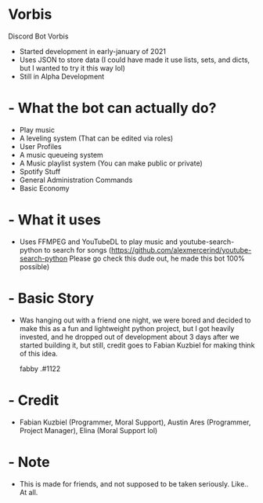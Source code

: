 # Vorbis
Discord Bot Vorbis
- Started development in early-january of 2021
- Uses JSON to store data (I could have made it use lists, sets, and dicts, but I wanted to try it this way lol)
- Still in Alpha Development

# - What the bot can actually do?

- Play music
- A leveling system (That can be edited via roles)
- User Profiles
- A music queueing system
- A Music playlist system (You can make public or private)
- Spotify Stuff
- General Administration Commands
- Basic Economy

# - What it uses

- Uses FFMPEG and YouTubeDL to play music and youtube-search-python to search for songs (https://github.com/alexmercerind/youtube-search-python Please go check this dude out, he made this bot 100% possible)

# - Basic Story

- Was hanging out with a friend one night, we were bored and decided to make this as a fun and lightweight python project, but I got heavily invested, and
  he dropped out of development about 3 days after we started building it, but still, credit goes to Fabian Kuzbiel for making think of this idea.
  
  fabby .#1122

# - Credit

- Fabian Kuzbiel (Programmer, Moral Support), Austin Ares (Programmer, Project Manager), Elina (Moral Support lol) 

# - Note

- This is made for friends, and not supposed to be taken seriously. Like.. At all.
